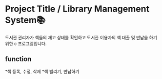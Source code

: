 # Project Title / Library Management System📚

도서관 관리자가 책들의 재고 상태를 확인하고 도서관 이용자의 책 대출 및 반납을 하기 위한 c 프로그램입니다.

## function

*책 등록, 수정, 삭제
*책 빌리기, 반납하기
